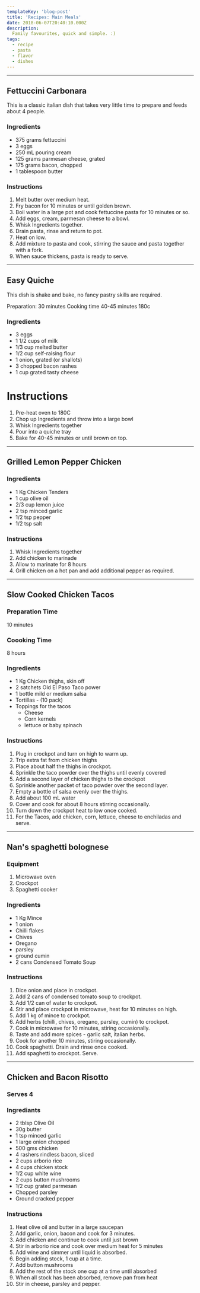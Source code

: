 ```yaml
---
templateKey: 'blog-post'
title: 'Recipes: Main Meals'
date: 2018-06-07T20:40:10.000Z
description: 
  Family favourites, quick and simple. :)
tags:
  - recipe
  - pasta
  - flavor
  - dishes
---
```


---

## Fettuccini Carbonara

This is a classic italian dish that takes very little time to prepare and feeds about 4 people.

### Ingredients

* 375 grams fettuccini
* 3 eggs
* 250 mL pouring cream
* 125 grams parmesan cheese, grated 
* 175 grams bacon, chopped
* 1 tablespoon butter

### Instructions

1. Melt butter over medium heat.
1. Fry bacon for 10 minutes or until golden brown.
1. Boil water in a large pot and cook fettuccine pasta for 10 minutes or so.
1. Add eggs, cream, parmesan cheese to a bowl.
1. Whisk Ingredients together.
1. Drain pasta, rinse and return to pot.
1. Heat on low.
1. Add mixture to pasta and cook, stirring the sauce and pasta together with a fork.  
1. When sauce thickens, pasta is ready to serve.


---


## Easy Quiche

This dish is shake and bake, no fancy pastry skills are required. 

Preparation: 30 minutes
Cooking time 40-45 minutes 180c

### Ingredients

* 3 eggs
* 1 1/2 cups of milk
* 1/3 cup melted butter
* 1/2 cup self-raising flour
* 1 onion, grated (or shallots)
* 3 chopped bacon rashes
* 1 cup grated tasty cheese

# Instructions

1. Pre-heat oven to 180C
1. Chop up Ingredients and throw into a large bowl
1. Whisk Ingredients together
1. Pour into a quiche tray 
1. Bake for 40-45 minutes or until brown on top.

---


## Grilled Lemon Pepper Chicken

### Ingredients
* 1 Kg Chicken Tenders
* 1 cup olive oil
* 2/3 cup lemon juice
* 2 tsp minced garlic
* 1/2 tsp pepper
* 1/2 tsp salt

### Instructions
1. Whisk Ingredients together
1. Add chicken to marinade
1. Allow to marinate for 8 hours
1. Grill chicken on a hot pan and add additional pepper as required.


---

## Slow Cooked Chicken Tacos

### Preparation Time
10 minutes

### Coooking Time
8 hours

### Ingredients
* 1 Kg Chicken thighs, skin off
* 2 satchets Old El Paso Taco power
* 1 bottle mild or medium salsa
* Tortillas - (10 pack) 
* Toppings for the tacos
  * Cheese
  * Corn kernels
  * lettuce or baby spinach

### Instructions
1. Plug in crockpot and turn on high to warm up.
1. Trip extra fat from chicken thighs
1. Place about half the thighs in crockpot.
1. Sprinkle the taco powder over the thighs until evenly covered
1. Add a second layer of chicken thighs to the crockpot
1. Sprinkle another packet of taco powder over the second layer.
1. Empty a bottle of salsa evenly over the thighs.
1. Add about 100 mL water
1. Cover and cook for about 8 hours stirring occasionally.
1. Turn down the crockpot heat to low once cooked.
1. For the Tacos, add chicken, corn, lettuce, cheese to enchiladas and serve.

---

## Nan's spaghetti bolognese

### Equipment
1. Microwave oven
1. Crockpot
1. Spaghetti cooker

### Ingredients
* 1 Kg Mince
* 1 onion 
* Chilli flakes
* Chives
* Oregano
* parsley
* ground cumin
* 2 cans Condensed Tomato Soup

### Instructions
1. Dice onion and place in crockpot.
1. Add 2 cans of condensed tomato soup to crockpot.
1. Add 1/2 can of water to crockpot.
1. Stir and place crockpot in microwave, heat for 10 minutes on high.
1. Add 1 kg of mince to crockpot.
1. Add herbs (chilli, chives, oregano, parsley, cumin) to crockpot.
1. Cook in microwave for 10 minutes, stiring occasionally.
1. Taste and add more spices - garlic salt, italian herbs.
1. Cook for another 10 minutes, stiring occasionally.
1. Cook spaghetti. Drain and rinse once cooked.
1. Add spaghetti to crockpot. Serve.

---

## Chicken and Bacon Risotto

### Serves 4

### Ingrediants
* 2 tblsp Olive Oil
* 30g butter
* 1 tsp minced garlic
* 1 large onion chopped
* 500 gms chicken
* 4 rashers rindless bacon, sliced
* 2 cups arborio rice
* 4 cups chicken stock
* 1/2 cup white wine
* 2 cups button mushrooms
* 1/2 cup grated parmesan
* Chopped parsley
* Ground cracked pepper

### Instructions
1. Heat olive oil and butter in a large saucepan
1. Add garlic, onion, bacon and cook for 3 minutes.
1. Add chicken and continue to cook until just brown
1. Stir in arborio rice and cook over medium heat for 5 minutes
1. Add wine and simmer until liquid is absorbed.
1. Begin adding stock, 1 cup at a time.
1. Add button mushrooms
1. Add the rest of the stock one cup at a time until absorbed
1. When all stock has been absorbed, remove pan from heat
1. Stir in cheese, parsley and pepper.
